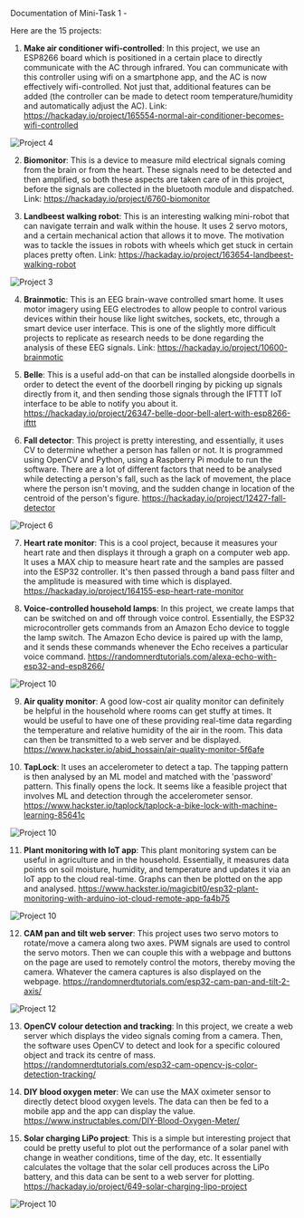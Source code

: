 Documentation of Mini-Task 1 -

Here are the 15 projects:

1. **Make air conditioner wifi-controlled**: 
In this project, we use an ESP8266 board which is positioned in a certain place to directly communicate with the AC through infrared. You can communicate with this controller using wifi on a smartphone app, and the AC is now effectively wifi-controlled. Not just that, additional features can be added (the controller can be made to detect room temperature/humidity and automatically adjust the AC). Link: https://hackaday.io/project/165554-normal-air-conditioner-becomes-wifi-controlled

![Project 4](https://github.com/nikhilanand03/Task-1/blob/master/Wifi-controlled%20air-conditioner.png)

2. **Biomonitor**: 
This is a device to measure mild electrical signals coming from the brain or from the heart. These signals need to be detected and then amplified, so both these aspects are taken care of in this project, before the signals are collected in the bluetooth module and dispatched. Link: https://hackaday.io/project/6760-biomonitor

3. **Landbeest walking robot**: This is an interesting walking mini-robot that can navigate terrain and walk within the house. It uses 2 servo motors, and a certain mechanical action that allows it to move. The motivation was to tackle the issues in robots with wheels which get stuck in certain places pretty often. Link: https://hackaday.io/project/163654-landbeest-walking-robot

![Project 3](https://github.com/nikhilanand03/Task-1/blob/master/Landbeest.png)

4. **Brainmotic**: 
This is an EEG brain-wave controlled smart home. It uses motor imagery using EEG electrodes to allow people to control various devices within their house like light switches, sockets, etc, through a smart device user interface. This is one of the slightly more difficult projects to replicate as research needs to be done regarding the analysis of these EEG signals. Link: https://hackaday.io/project/10600-brainmotic

5. **Belle**: This is a useful add-on that can be installed alongside doorbells in order to detect the event of the doorbell ringing by picking up signals directly from it, and then sending those signals through the IFTTT IoT interface to be able to notify you about it. https://hackaday.io/project/26347-belle-door-bell-alert-with-esp8266-ifttt

6. **Fall detector**: This project is pretty interesting, and essentially, it uses CV to determine whether a person has fallen or not. It is programmed using OpenCV and Python, using a Raspberry Pi module to run the software. There are a lot of different factors that need to be analysed while detecting a person's fall, such as the lack of movement, the place where the person isn't moving, and the sudden change in location of the centroid of the person's figure.  https://hackaday.io/project/12427-fall-detector

![Project 6](https://github.com/nikhilanand03/Task-1/blob/master/Fall%20detector.png)

7. **Heart rate monitor**: This is a cool project, because it measures your heart rate and then displays it through a graph on a computer web app. It uses a MAX chip to measure heart rate and the samples are passed into the ESP32 controller. It's then passed through a band pass filter and the amplitude is measured with time which is displayed. https://hackaday.io/project/164155-esp-heart-rate-monitor

8. **Voice-controlled household lamps**: In this project, we create lamps that can be switched on and off through voice control. Essentially, the ESP32 microcontroller gets commands from an Amazon Echo device to toggle the lamp switch. The Amazon Echo device is paired up with the lamp, and it sends these commands whenever the Echo receives a particular voice command.  https://randomnerdtutorials.com/alexa-echo-with-esp32-and-esp8266/

![Project 10](https://github.com/nikhilanand03/Task-1/blob/master/Voice%20controlled%20lamp.gif)

9. **Air quality monitor**: A good low-cost air quality monitor can definitely be helpful in the household where rooms can get stuffy at times. It would be useful to have one of these providing real-time data regarding the temperature and relative humidity of the air in the room. This data can then be transmitted to a web server and be displayed. https://www.hackster.io/abid_hossain/air-quality-monitor-5f6afe

10. **TapLock**: It uses an accelerometer to detect a tap. The tapping pattern is then analysed by an ML model and matched with the 'password' pattern. This finally opens the lock. It seems like a feasible project that involves ML and detection through the accelerometer sensor. https://www.hackster.io/taplock/taplock-a-bike-lock-with-machine-learning-85641c

![Project 10](https://github.com/nikhilanand03/Task-1/blob/master/TapLock.png)

11. **Plant monitoring with IoT app**: This plant monitoring system can be useful in agriculture and in the household. Essentially, it measures data points on soil moisture, humidity, and temperature and updates it via an IoT app to the cloud real-time. Graphs can then be plotted on the app and analysed. https://www.hackster.io/magicbit0/esp32-plant-monitoring-with-arduino-iot-cloud-remote-app-fa4b75

![Project 10](https://github.com/nikhilanand03/Task-1/blob/master/Soil-Moisture-Sensor-Working.gif)

12. **CAM pan and tilt web server**: This project uses two servo motors to rotate/move a camera along two axes. PWM signals are used to control the servo motors. Then we can couple this with a webpage and buttons on the page are used to remotely control the motors, thereby moving the camera. Whatever the camera captures is also displayed on the webpage. https://randomnerdtutorials.com/esp32-cam-pan-and-tilt-2-axis/

![Project 12](https://github.com/nikhilanand03/Task-1/blob/master/Cam%20pan-and-tilt.png)

13. **OpenCV colour detection and tracking**: In this project, we create a web server which displays the video signals coming from a camera. Then, the software uses OpenCV to detect and look for a specific coloured object and track its centre of mass. https://randomnerdtutorials.com/esp32-cam-opencv-js-color-detection-tracking/

14. **DIY blood oxygen meter**: We can use the MAX oximeter sensor to directly detect blood oxygen levels. The data can then be fed to a mobile app and the app can display the value. https://www.instructables.com/DIY-Blood-Oxygen-Meter/

15. **Solar charging LiPo project**: This is a simple but interesting project that could be pretty useful to plot out the performance of a solar panel with change in weather conditions, time of the day, etc. It essentially calculates the voltage that the solar cell produces across the LiPo battery, and this data can be sent to a web server for plotting. https://hackaday.io/project/649-solar-charging-lipo-project

![Project 10](https://github.com/nikhilanand03/Task-1/blob/master/solar_pv_diagram.gif)
